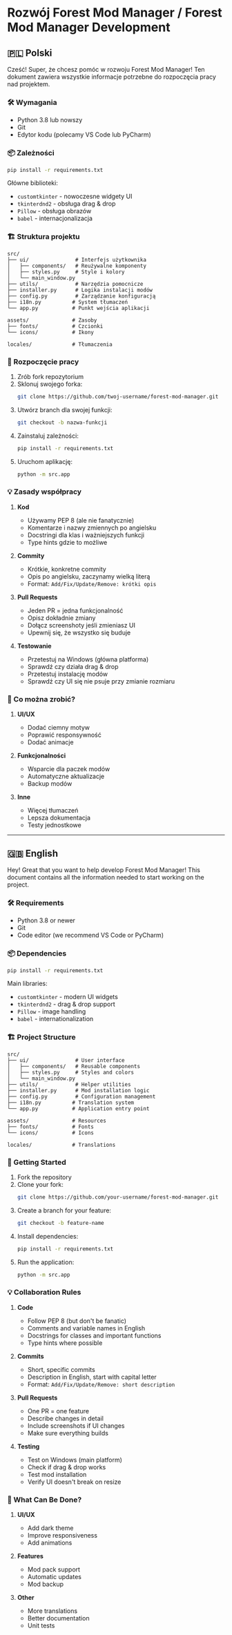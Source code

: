 # Rozwój Forest Mod Manager / Forest Mod Manager Development

## 🇵🇱 Polski

Cześć! Super, że chcesz pomóc w rozwoju Forest Mod Manager! Ten dokument zawiera wszystkie informacje potrzebne do
rozpoczęcia pracy nad projektem.

### 🛠️ Wymagania

- Python 3.8 lub nowszy
- Git
- Edytor kodu (polecamy VS Code lub PyCharm)

### 📦 Zależności

```bash
pip install -r requirements.txt
```

Główne biblioteki:

- `customtkinter` - nowoczesne widgety UI
- `tkinterdnd2` - obsługa drag & drop
- `Pillow` - obsługa obrazów
- `babel` - internacjonalizacja

### 🏗️ Struktura projektu

```
src/
├── ui/               # Interfejs użytkownika
│   ├── components/   # Reużywalne komponenty
│   ├── styles.py     # Style i kolory
│   └── main_window.py
├── utils/            # Narzędzia pomocnicze
├── installer.py      # Logika instalacji modów
├── config.py         # Zarządzanie konfiguracją
├── i18n.py          # System tłumaczeń
└── app.py           # Punkt wejścia aplikacji

assets/              # Zasoby
├── fonts/           # Czcionki
└── icons/           # Ikony

locales/             # Tłumaczenia
```

### 🚀 Rozpoczęcie pracy

1. Zrób fork repozytorium
2. Sklonuj swojego forka:
   ```bash
   git clone https://github.com/twoj-username/forest-mod-manager.git
   ```
3. Utwórz branch dla swojej funkcji:
   ```bash
   git checkout -b nazwa-funkcji
   ```
4. Zainstaluj zależności:
   ```bash
   pip install -r requirements.txt
   ```
5. Uruchom aplikację:
   ```bash
   python -m src.app
   ```

### 💡 Zasady współpracy

1. **Kod**
    - Używamy PEP 8 (ale nie fanatycznie)
    - Komentarze i nazwy zmiennych po angielsku
    - Docstringi dla klas i ważniejszych funkcji
    - Type hints gdzie to możliwe

2. **Commity**
    - Krótkie, konkretne commity
    - Opis po angielsku, zaczynamy wielką literą
    - Format: `Add/Fix/Update/Remove: krótki opis`

3. **Pull Requests**
    - Jeden PR = jedna funkcjonalność
    - Opisz dokładnie zmiany
    - Dołącz screenshoty jeśli zmieniasz UI
    - Upewnij się, że wszystko się buduje

4. **Testowanie**
    - Przetestuj na Windows (główna platforma)
    - Sprawdź czy działa drag & drop
    - Przetestuj instalację modów
    - Sprawdź czy UI się nie psuje przy zmianie rozmiaru

### 🎯 Co można zrobić?

1. **UI/UX**
    - Dodać ciemny motyw
    - Poprawić responsywność
    - Dodać animacje

2. **Funkcjonalności**
    - Wsparcie dla paczek modów
    - Automatyczne aktualizacje
    - Backup modów

3. **Inne**
    - Więcej tłumaczeń
    - Lepsza dokumentacja
    - Testy jednostkowe

---

## 🇬🇧 English

Hey! Great that you want to help develop Forest Mod Manager! This document contains all the information needed to start
working on the project.

### 🛠️ Requirements

- Python 3.8 or newer
- Git
- Code editor (we recommend VS Code or PyCharm)

### 📦 Dependencies

```bash
pip install -r requirements.txt
```

Main libraries:

- `customtkinter` - modern UI widgets
- `tkinterdnd2` - drag & drop support
- `Pillow` - image handling
- `babel` - internationalization

### 🏗️ Project Structure

```
src/
├── ui/               # User interface
│   ├── components/   # Reusable components
│   ├── styles.py     # Styles and colors
│   └── main_window.py
├── utils/            # Helper utilities
├── installer.py      # Mod installation logic
├── config.py         # Configuration management
├── i18n.py          # Translation system
└── app.py           # Application entry point

assets/              # Resources
├── fonts/           # Fonts
└── icons/           # Icons

locales/             # Translations
```

### 🚀 Getting Started

1. Fork the repository
2. Clone your fork:
   ```bash
   git clone https://github.com/your-username/forest-mod-manager.git
   ```
3. Create a branch for your feature:
   ```bash
   git checkout -b feature-name
   ```
4. Install dependencies:
   ```bash
   pip install -r requirements.txt
   ```
5. Run the application:
   ```bash
   python -m src.app
   ```

### 💡 Collaboration Rules

1. **Code**
    - Follow PEP 8 (but don't be fanatic)
    - Comments and variable names in English
    - Docstrings for classes and important functions
    - Type hints where possible

2. **Commits**
    - Short, specific commits
    - Description in English, start with capital letter
    - Format: `Add/Fix/Update/Remove: short description`

3. **Pull Requests**
    - One PR = one feature
    - Describe changes in detail
    - Include screenshots if UI changes
    - Make sure everything builds

4. **Testing**
    - Test on Windows (main platform)
    - Check if drag & drop works
    - Test mod installation
    - Verify UI doesn't break on resize

### 🎯 What Can Be Done?

1. **UI/UX**
    - Add dark theme
    - Improve responsiveness
    - Add animations

2. **Features**
    - Mod pack support
    - Automatic updates
    - Mod backup

3. **Other**
    - More translations
    - Better documentation
    - Unit tests
